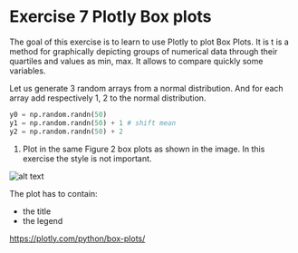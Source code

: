 # Exercise 7 Plotly Box plots

The goal of this exercise is to learn to use Plotly to plot Box Plots. It is t is a method for graphically depicting groups of numerical data through their quartiles and values as min, max. It allows to compare quickly some variables.

Let us generate 3 random arrays from a normal distribution. And for each array add respectively 1, 2 to the normal distribution.

```python
y0 = np.random.randn(50)
y1 = np.random.randn(50) + 1 # shift mean
y2 = np.random.randn(50) + 2
```

1. Plot in the same Figure 2 box plots as shown in the image. In this exercise the style is not important.

![alt text][logo_ex7]

[logo_ex7]: images/day03/w1day03_ex7_plot1.png "Box plot ex7"

The plot has to contain:

- the title
- the legend

https://plotly.com/python/box-plots/
